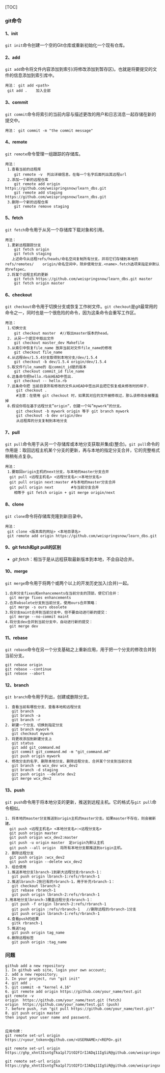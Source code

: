 [TOC]
### git命令
####  1、init
`git init`命令创建一个空的Git仓库或重新初始化一个现有仓库。 
#### 2、add
`git add`命令将文件内容添加到索引(将修改添加到暂存区)。也就是将要提交的文件的信息添加到索引库中。 

```
用法： git add <path>
 git add .    加入全部
```
#### 3、commit

`git commit`命令将索引的当前内容与描述更改的用户和日志消息一起存储在新的提交中。 

```
用法： git commit -m "the commit message" 
```

#### 4、remote

`git remote`命令管理一组跟踪的存储库。 

```shell
用法：
 1.查看当前的远程库
 	git remote -v  列出详细信息，在每一个名字后面列出其远程url
 2.添加一个新的远程仓库
 	git remote add origin https://github.com/weispringsnow/learn_dbs.git
 	git remote add staging https://github.com/weispringsnow/learn_dbs.git
 3.删除一个新的远程仓库	
    git remote remove staging
```

#### 5、fetch

`git fetch`命令用于从另一个存储库下载对象和引用。 

```
用法：
 1.更新远程跟踪分支
 	git fetch origin
    git fetch staging
   上述命令从远程refs/heads/命名空间复制所有分支，并将它们存储到本地的refs/remotes/    origin/命名空间中，除非使用分支.<name>.fetch选项来指定非默认的refspec。
 2.将某个远程主机的更新 
 	git fetch https://github.com/weispringsnow/learn_dbs.git master
 	git fetch origin master
```

#### 6、checkout

`git checkout`命令用于切换分支或恢复工作树文件。`git checkout`是git最常用的命令之一，同时也是一个很危险的命令，因为这条命令会重写工作区。 

```
用法：
 1.切换分支
 	git checkout master  #//取出master版本的head。
 2. 从另一个提交中取出文件
    git checkout master_dev Makefile
 3.从索引中恢复file_name 放弃当前对文件file_name的修改
    git checkout file_name
 4.从远程dev/1.5.4分支取得到本地分支/dev/1.5.4
    git checkout -b dev/1.5.4 origin/dev/1.5.4
 5.取文件file_name的 在commit_id是的版本
    git checkout commit_id file_name  
 6.这条命令把hello.rb从HEAD中签出.
    git checkout -- hello.rb
 7.这条命令把 当前目录所有修改的文件从HEAD中签出并且把它恢复成未修改时的样子.
     git checkout .
     #注意：在使用 git checkout 时，如果其对应的文件被修改过，那么该修改会被覆盖掉
 8.假设你现在基于远程分支”origin“，创建一个叫”mywork“的分支。
     git checkout -b mywork origin 等于 git branch mywork
     git checkout -b dev origin/dev
     从远程库的分支复制到本地分支
```

#### 7、pull

`git pull`命令用于从另一个存储库或本地分支获取并集成(整合)。`git pull`命令的作用是：取回远程主机某个分支的更新，再与本地的指定分支合并，它的完整格式稍稍有点复杂。

```shell
用法：
 1.要取回origin主机的next分支，与本地的master分支合并
  git pull <远程主机名> <远程分支名>:<本地分支名>
  git pull origin next:master #与本地的master分支合并
  git pull origin next        #与当前分支合并 
  	相等于 git fetch origin + git merge origin/next
```

#### 8、clone

`git clone`命令将存储库克隆到新目录中。 

```
用法：
 git clone <版本库的网址> <本地目录名>
 git remote add origin https://github.com/weispringsnow/learn_dbs.git
```

#### 9、**git fetch和git pull的区别**
+ *git fetch*：相当于是从远程获取最新版本到本地，不会自动合并。
  

#### 10、merge

`git merge`命令用于将两个或两个以上的开发历史加入(合并)一起。 

````
1.合并分支fixes和enhancements在当前分支的顶部，使它们合并：
  git merge fixes enhancements
2.合并obsolete分支到当前分支，使用ours合并策略：
  git merge -s ours obsolete
3.将分支maint合并到当前分支中，但不要自动进行新的提交：
  git merge --no-commit maint
4.将分支dev合并到当前分支中，自动进行新的提交：
  git merge dev
````

#### 11、rebase

`git rebase`命令在另一个分支基础之上重新应用，用于把一个分支的修改合并到当前分支。

```shell
git rebase origin 
git rebase --continue
git rebase --abort
```

#### 12、branch

`git branch`命令用于列出，创建或删除分支。 

```
1. 查看当前有哪些分支、查看本地和远程分支
   git branch
   git branch -a
   git branch -r
2. 新建一个分支、切换到指定分支
   git branch mywork
   git checkout mywork
3. 将更改添加到新建分支上
   git status
   git add git_command.md
   git commit git_command.md -m "git_command.md"
   git push origin mywork
4. 修改分支的名字、删除本地分支、删除远程分支、合并某个分支到当前分支
   git branch -m wcx_dev wcx_dev2
   git branch -d staging
   git push origin --delete dev2
   git merge wcx_dev2
```

#### 13、push

`git push`命令用于将本地分支的更新，推送到远程主机。它的格式与`git pull`命令相似。

 ```shell
1. 将本地的master分支推送到origin主机的master分支。如果master不存在，则会被新建。
   git push <远程主机名> <本地分支名>:<远程分支名>
   git push origin master
   git push origin wcx_dev2:master
   git push -u origin master  定origin为默认主机
   git push --all origin  将所有本地分支都推送到origin主机。
2. 删除远程分支
   git push origin :wcx_dev2
   git push origin --delete wcx_dev2
3. 组合使用
  1.推送本地分支lbranch-1到新大远程分支rbranch-1：
    git push origin lbranch-1:refs/rbranch-1
  2.推送lbranch-2到已有的rbranch-1，用于补充rbranch-1：
    git checkout lbranch-2
    git rebase rbranch-1
    git push origin lbranch-2:refs/rbranch-1
 3.用本地分支lbranch-3覆盖远程分支rbranch-1：
    git push -f origin lbranch-2:refs/rbranch-1
    git push origin :refs/rbranch-1   //删除远程的rbranch-1分支 
    git push origin lbranch-1:refs/rbranch-1
  4.查看push的结果
    gitk rbranch-1
  5.推送tag
    git push origin tag_name
  6.删除远程标签 
    git push origin :tag_name
 ```

### 问题

```
github add a new repository
1. In github web site, login your own account;
2. add a new repository;
3. In your project, run "git init"
4. git add .
5. git commit -m "kernel 4.16"
6. git remote add origin https://github.com/your_name/test.git
git remote -v
origin  https://github.com/your_name/test.git (fetch)
origin  https://github.com/your_name/test.git (push)
7. before push, run "git pull https://github.com/your_name/test.git"
8. git push origin master
then input your user name and password.


应用令牌：
git remote set-url origin  https://<your_token>@github.com/<USERNAME>/<REPO>.git

git remote set-url origin  https://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@github.com/weispringsnow/tech_base.git

git remote set-url origin  https://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@github.com/weispringsnow/learn_dbs.git


```

